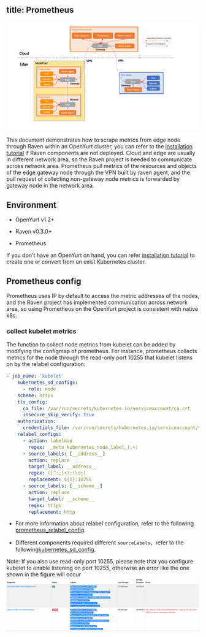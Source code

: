 
title: Prometheus
---

![system-architecture](../../../static/img/docs/core-concepts/prometheus-based-raven.png)

This document demonstrates how to scrape metrics from edge node through Raven within an OpenYurt cluster, you can refer to the [installation tutorial](../../installation/manually-setup.md) if Raven components are not deployed. Cloud and edge are usually in different network area, so the Raven project is needed to communicate across network area. Prometheus pull metrics of the resources and objects of the edge gateway node through the VPN built by raven agent, and the pull request of collecting non-gateway node metrics is forwarded by gateway node in the network area.

## Environment

- OpenYurt v1.2+

- Raven v0.3.0+

- Prometheus

If you don't have an OpenYurt on hand, you can refer [installation tutorial](../../installation/summary.md) to create one or convert from an exist Kubernetes cluster.

## Prometheus config
Prometheus uses IP by default to access the metric addresses of the nodes, and the Raven project has implemented communication across network area, so using Prometheus on the OpenYurt project is consistent with native k8s.

### collect kubelet metrics
The function to collect node metrics from kubelet can be added by modifying the configmap of prometheus. For instance, prometheus collects metrics for the node through the read-only port 10255 that kubelet listens on by the relabel configuration:
```yaml
- job_name: 'kubelet'
    kubernetes_sd_configs:
      - role: node
    scheme: https
    tls_config:
      ca_file: /var/run/secrets/kubernetes.io/serviceaccount/ca.crt
      insecure_skip_verify: true
    authorization:
      credentials_file: /var/run/secrets/kubernetes.io/serviceaccount/token
    relabel_configs:
      - action: labelmap
        regex: __meta_kubernetes_node_label_(.+)
      - source_labels: [__address__]
        action: replace
        target_label: __address__
        regex: ([^:;]+):(\d+)
        replacement: ${1}:10255
      - source_labels: [__scheme__]
        action: replace
        target_label: __scheme__
        regex: https
        replacement: http
```
- For more information about relabel configuration, refer to the following [prometheus_relabel_config](https://prometheus.io/docs/prometheus/latest/configuration/configuration/#relabel_config).

- Different components required different `sourceLabels`，refer to the following[kubernetes_sd_config](https://prometheus.io/docs/prometheus/latest/configuration/configuration/#kubernetes_sd_config).

Note: If you also use read-only port 10255, please note that you configure kubelet to enable listening on port 10255, otherwise an error like the one shown in the figure will occur
![system-architecture](../../../static/img/docs/core-concepts/prometheus-test.png)
